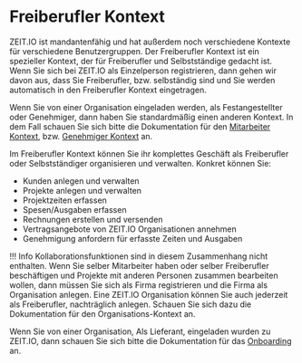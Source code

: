 # Freiberufler Kontext

ZEIT.IO ist mandantenfähig und hat außerdem noch verschiedene Kontexte für verschiedene Benutzergruppen.
Der Freiberufler Kontext ist ein spezieller Kontext, der für Freiberufler und Selbstständige gedacht ist.
Wenn Sie sich bei ZEIT.IO als Einzelperson registrieren, dann gehen wir davon aus, dass Sie Freiberufler,
bzw. selbständig sind und Sie werden automatisch in den Freiberufler Kontext eingetragen.

Wenn Sie von einer Organisation eingeladen werden, als Festangestellter oder Genehmiger, dann haben Sie
standardmäßig einen anderen Kontext. In dem Fall schauen Sie sich bitte die Dokumentation für den
[Mitarbeiter Kontext](/mitarbeiter), bzw. [Genehmiger Kontext](/genehmiger) an.

Im Freiberufler Kontext können Sie ihr komplettes Geschäft als Freiberufler oder Selbstständiger organisieren und
verwalten. Konkret können Sie:

- Kunden anlegen und verwalten
- Projekte anlegen und verwalten
- Projektzeiten erfassen
- Spesen/Ausgaben erfassen
- Rechnungen erstellen und versenden
- Vertragsangebote von ZEIT.IO Organisationen annehmen
- Genehmigung anfordern für erfasste Zeiten und Ausgaben

!!! Info
    Kollaborationsfunktionen sind in diesem Zusammenhang nicht enthalten. Wenn Sie selber Mitarbeiter haben
    oder selber Freiberufler beschäftigen und Projekte mit anderen Personen zusammen bearbeiten wollen, dann
    müssen Sie sich als Firma registrieren und die Firma als Organisation anlegen. Eine ZEIT.IO Organisation
    können Sie auch jederzeit als Freiberufler, nachträglich anlegen. Schauen Sie sich dazu die Dokumentation
    für den Organisations-Kontext an.

Wenn Sie von einer Organisation, Als Lieferant, eingeladen wurden zu ZEIT.IO, dann schauen Sie sich bitte die
Dokumentation für das [Onboarding](/freiberufler/onboarding) an.
